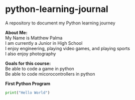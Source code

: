 # python-learning-journal
A repository to document my Python learning journey

**About Me:**
<br>My Name is Matthew Palma
<br>I am currently a Junior in High School
<br>I enjoy engineering, playing video games, and playing sports
<br>I also enjoy photography

**Goals for this course:**
<br>Be able to code a game in python
<br>Be able to code micorocontrollers in python

**First Python Program**
```python
print("Hello World")
